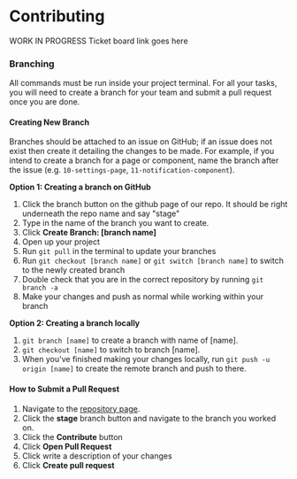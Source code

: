 # Contributing

WORK IN PROGRESS
Ticket board link goes here

### Branching

All commands must be run inside your project terminal. For all your tasks, you will need to create a branch for your team and submit a pull request once you are done.

#### Creating New Branch

Branches should be attached to an issue on GitHub; if an issue does not exist then create it detailing the changes to be made. For example, if you intend to create a branch for a page or component, name the branch after the issue (e.g. `10-settings-page`, `11-notification-component`).

**Option 1: Creating a branch on GitHub**

1. Click the branch button on the github page of our repo. It should be right underneath the repo name and say "stage"
2. Type in the name of the branch you want to create.
3. Click **Create Branch: [branch name]**
4. Open up your project
5. Run `git pull` in the terminal to update your branches
6. Run `git checkout [branch name]` or `git switch [branch name]` to switch to the newly created branch
7. Double check that you are in the correct repository by running `git branch -a`
8. Make your changes and push as normal while working within your branch

**Option 2: Creating a branch locally**

1. `git branch [name]` to create a branch with name of [name].
2. `git checkout [name]` to switch to branch [name].
3. When you've finished making your changes locally, run `git push -u origin [name]` to create the remote branch and push to there.

#### How to Submit a Pull Request

1. Navigate to the [repository page](https://github.com/cssgunc/catch).
2. Click the **stage** branch button and navigate to the branch you worked on.
3. Click the **Contribute** button
4. Click **Open Pull Request**
5. Click write a description of your changes
6. Click **Create pull request**
